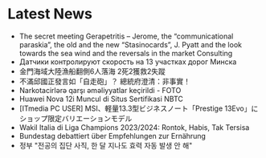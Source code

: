 # Latest News
-  The secret meeting Gerapetritis – Jerome, the “communicational paraskia”, the old and the new “Stasinocards”, J. Pyatt and the look towards the sea wind and the reversals in the market Consulting
-  Датчики контролируют скорость на 13 участках дорог Минска
-  金門海域大陸漁船翻側6人落海 2死2獲救2失蹤
-  不滿邱國正發言如「自走砲」？ 總統府澄清：非事實！
-  Narkotacirlərə qarşı əməliyyatlar keçirildi - FOTO
-  Huawei Nova 12i Muncul di Situs Sertifikasi NBTC
-  [ITmedia PC USER] MSI、軽量13.3型ビジネスノート「Prestige 13Evo」にショップ限定バリエーションモデル
-  Wakil Italia di Liga Champions 2023/2024: Rontok, Habis, Tak Tersisa
-  Bundestag debattiert über Empfehlungen zur Ernährung
-  정부 "전공의 집단 사직, 한 달 지나도 효력 자동 발생 안 해"

